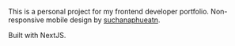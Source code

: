 This is a personal project for my frontend developer portfolio. Non-responsive mobile design by [suchanaphueatn](https://www.behance.net/suchanaphueatn/moodboards).

Built with NextJS.
